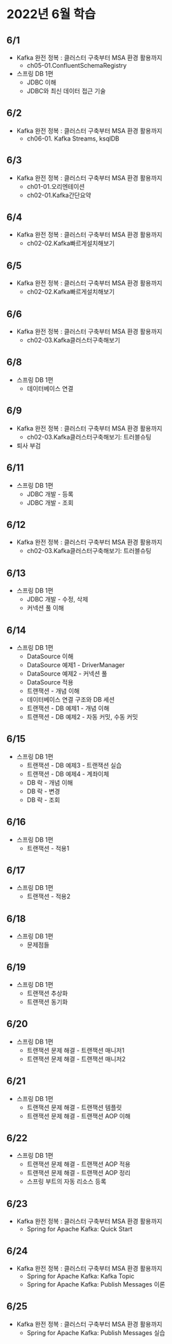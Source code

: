 # 2022년 6월 학습

## 6/1

- Kafka 완전 정복 : 클러스터 구축부터 MSA 환경 활용까지
  - ch05-01.ConfluentSchemaRegistry
- 스프링 DB 1편
  - JDBC 이해
  - JDBC와 최신 데이터 접근 기술

## 6/2

- Kafka 완전 정복 : 클러스터 구축부터 MSA 환경 활용까지
  - ch06-01. Kafka Streams, ksqlDB

## 6/3

- Kafka 완전 정복 : 클러스터 구축부터 MSA 환경 활용까지
  - ch01-01.오리엔테이션
  - ch02-01.Kafka간단요약

## 6/4

- Kafka 완전 정복 : 클러스터 구축부터 MSA 환경 활용까지
  - ch02-02.Kafka빠르게설치해보기

## 6/5

- Kafka 완전 정복 : 클러스터 구축부터 MSA 환경 활용까지
  - ch02-02.Kafka빠르게설치해보기

## 6/6

- Kafka 완전 정복 : 클러스터 구축부터 MSA 환경 활용까지
  - ch02-03.Kafka클러스터구축해보기

## 6/8

- 스프링 DB 1편
  - 데이터베이스 연결

## 6/9

- Kafka 완전 정복 : 클러스터 구축부터 MSA 환경 활용까지
  - ch02-03.Kafka클러스터구축해보기: 트러블슈팅
- 퇴사 부검

## 6/11

- 스프링 DB 1편
  - JDBC 개발 - 등록
  - JDBC 개발 - 조회

## 6/12

- Kafka 완전 정복 : 클러스터 구축부터 MSA 환경 활용까지
  - ch02-03.Kafka클러스터구축해보기: 트러블슈팅

## 6/13

- 스프링 DB 1편
  - JDBC 개발 - 수정, 삭제
  - 커넥션 풀 이해

## 6/14

- 스프링 DB 1편
  - DataSource 이해
  - DataSource 예제1 - DriverManager
  - DataSource 예제2 - 커넥션 풀
  - DataSource 적용
  - 트랜잭션 - 개념 이해
  - 데이터베이스 연결 구조와 DB 세션
  - 트랜잭션 - DB 예제1 - 개념 이해
  - 트랜잭션 - DB 예제2 - 자동 커밋, 수동 커밋

## 6/15

- 스프링 DB 1편
  - 트랜잭션 - DB 예제3 - 트랜잭션 실습
  - 트랜잭션 - DB 예제4 - 계좌이체
  - DB 락 - 개념 이해
  - DB 락 - 변경
  - DB 락 - 조회

## 6/16

- 스프링 DB 1편
  - 트랜잭션 - 적용1

## 6/17

- 스프링 DB 1편
  - 트랜잭션 - 적용2

## 6/18

- 스프링 DB 1편
  - 문제점들

## 6/19

- 스프링 DB 1편
  - 트랜잭션 추상화
  - 트랜잭션 동기화

## 6/20

- 스프링 DB 1편
  - 트랜잭션 문제 해결 - 트랜잭션 매니저1
  - 트랜잭션 문제 해결 - 트랜잭션 매니저2

## 6/21

- 스프링 DB 1편
  - 트랜잭션 문제 해결 - 트랜잭션 템플릿
  - 트랜잭션 문제 해결 - 트랜잭션 AOP 이해

## 6/22

- 스프링 DB 1편
  - 트랜잭션 문제 해결 - 트랜잭션 AOP 적용
  - 트랜잭션 문제 해결 - 트랜잭션 AOP 정리
  - 스프링 부트의 자동 리소스 등록

## 6/23

- Kafka 완전 정복 : 클러스터 구축부터 MSA 환경 활용까지
  - Spring for Apache Kafka: Quick Start

## 6/24

- Kafka 완전 정복 : 클러스터 구축부터 MSA 환경 활용까지
  - Spring for Apache Kafka: Kafka Topic
  - Spring for Apache Kafka: Publish Messages 이론

## 6/25

- Kafka 완전 정복 : 클러스터 구축부터 MSA 환경 활용까지
  - Spring for Apache Kafka: Publish Messages 실습
